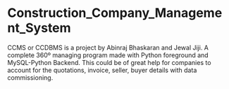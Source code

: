 # Construction_Company_Management_System
CCMS or CCDBMS is a project by Abinraj Bhaskaran and Jewal Jiji.
A complete 360º managing program made with Python foreground and MySQL-Python Backend. This could be of great help for companies to account for the quotations, invoice, seller, buyer details with data commissioning.
